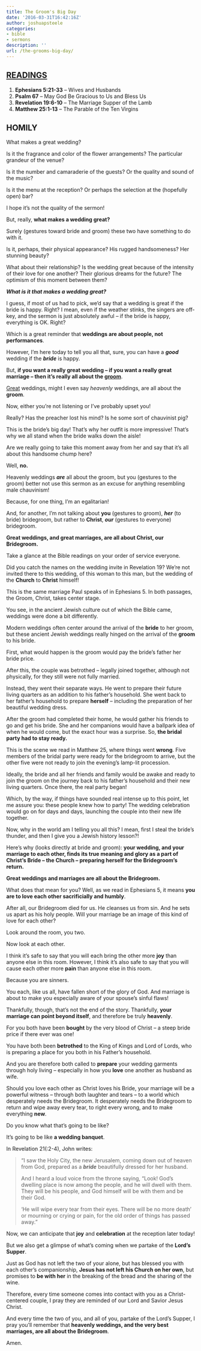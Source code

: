 ```yaml
---
title: The Groom's Big Day
date: '2016-03-31T16:42:16Z'
author: joshuapsteele
categories:
- bible
- sermons
description: ''
url: /the-grooms-big-day/
---
```

## [READINGS](https://www.biblegateway.com/passage/?search=Ephesians+5%3A21-33%3B+Psalm+67%3B+Revelation+19%3A6-10%3B+Matthew+25%3A1-13&version=NIV)

1. **Ephesians 5:21-33** – Wives and Husbands
2. **Psalm 67** – May God Be Gracious to Us and Bless Us
3. **Revelation 19:6-10** – The Marriage Supper of the Lamb
4. **Matthew 25:1-13** – The Parable of the Ten Virgins

## HOMILY

What makes a great wedding?

Is it the fragrance and color of the flower arrangements? The particular grandeur of the venue?

Is it the number and camaraderie of the guests? Or the quality and sound of the music?

Is it the menu at the reception? Or perhaps the selection at the (hopefully open) bar?

I hope it’s not the quality of the sermon!

But, really, **what makes a wedding great?**

Surely (gestures toward bride and groom) these two have something to do with it.

Is it, perhaps, their physical appearance? His rugged handsomeness? Her stunning beauty?

What about their relationship? Is the wedding great because of the intensity of their love for one another? Their glorious dreams for the future? The optimism of this moment between them?

***What is it that makes a wedding great?***

I guess, if most of us had to pick, we’d say that a wedding is great if the bride is happy. Right? I mean, even if the weather stinks, the singers are off-key, and the sermon is just absolutely awful – if the bride is happy, everything is OK. Right?

Which is a great reminder that **weddings are about people, not performances**.

However, I’m here today to tell you all that, sure, you can have a ***good*** wedding if the ***bride*** is happy.

But, **if you want a really great wedding – if you want a really great marriage – then it’s really all about the <u>groom</u>**.

<u>Great</u> weddings, might I even say *heavenly* weddings, are all about the **groom**.

Now, either you’re not listening or I’ve probably upset you!

Really? Has the preacher lost his mind? Is he some sort of chauvinist pig?

This is the bride’s big day! That’s why her outfit is more impressive! That’s why we all stand when the bride walks down the aisle!

Are we really going to take this moment away from her and say that it’s all about this handsome chump here?

Well, **no.**

Heavenly weddings ***are*** all about the groom, but you (gestures to the groom) better not use this sermon as an excuse for anything resembling male chauvinism!

Because, for one thing, I’m an egalitarian!

And, for another, I’m not talking about **you** (gestures to groom), ***her*** (to bride) bridegroom, but rather to **Christ**, ***our*** (gestures to everyone) bridegroom.

**Great weddings, and great marriages, are all about Christ, our Bridegroom.**

Take a glance at the Bible readings on your order of service everyone.

Did you catch the names on the wedding invite in Revelation 19? We’re not invited there to this wedding, of this woman to this man, but the wedding of the **Church** to **Christ** himself!

This is the same marriage Paul speaks of in Ephesians 5. In both passages, the Groom, Christ, takes center stage.

You see, in the ancient Jewish culture out of which the Bible came, weddings were done a bit differently.

Modern weddings often center around the arrival of the **bride** to her groom, but these ancient Jewish weddings really hinged on the arrival of the **groom** to his bride.

First, what would happen is the groom would pay the bride’s father her bride price.

After this, the couple was betrothed – legally joined together, although not physically, for they still were not fully married.

Instead, they went their separate ways. He went to prepare their future living quarters as an addition to his father’s household. She went back to her father’s household to prepare **herself** – including the preparation of her beautiful wedding dress.

After the groom had completed their home, he would gather his friends to go and get his bride. She and her companions would have a ballpark idea of when he would come, but the exact hour was a surprise. So, **the bridal party had to stay ready.**

This is the scene we read in Matthew 25, where things went **wrong**. Five members of the bridal party were ready for the bridegroom to arrive, but the other five were not ready to join the evening’s lamp-lit procession.

Ideally, the bride and all her friends and family would be awake and ready to join the groom on the journey back to his father’s household and their new living quarters. Once there, the real party began!

Which, by the way, if things have sounded real intense up to this point, let me assure you: these people knew how to party! The wedding celebration would go on for days and days, launching the couple into their new life together.

Now, why in the world am I telling you all this? I mean, first I steal the bride’s thunder, and then I give you a Jewish history lesson?!

Here’s why (looks directly at bride and groom): **your wedding, and your marriage to each other, finds its true meaning and glory as a part of Christ’s Bride – the Church – preparing herself for the Bridegroom’s return.**

**Great weddings and marriages are all about the Bridegroom.**

What does that mean for you? Well, as we read in Ephesians 5, it means **you are to love each other sacrificially and humbly**.

After all, our Bridegroom died for us. He cleanses us from sin. And he sets us apart as his holy people. Will your marriage be an image of this kind of love for each other?

Look around the room, you two.

Now look at each other.

I think it’s safe to say that you will each bring the other more **joy** than anyone else in this room. However, I think it’s also safe to say that you will cause each other more **pain** than anyone else in this room.

Because you are sinners.

You each, like us all, have fallen short of the glory of God. And marriage is about to make you especially aware of your spouse’s sinful flaws!

Thankfully, though, that’s not the end of the story. Thankfully, **your marriage can point beyond itself**, and therefore be truly **heavenly**.

For you both have been **bought** by the very blood of Christ – a steep bride price if there ever was one!

You have both been **betrothed** to the King of Kings and Lord of Lords, who is preparing a place for you both in his Father’s household.

And you are therefore both called to **prepare** your wedding garments through holy living – especially in how you **love** one another as husband as wife.

Should you love each other as Christ loves his Bride, your marriage will be a powerful witness – through both laughter and tears – to a world which desperately needs the Bridegroom. It desperately needs the Bridegroom to return and wipe away every tear, to right every wrong, and to make everything **new**.

Do you know what that’s going to be like?

It’s going to be like **a wedding banquet**.

In Revelation 21(:2-4), John writes:

> “I saw the Holy City, the new Jerusalem, coming down out of heaven from God, prepared as a ***bride*** beautifully dressed for her husband.
> 
> And I heard a loud voice from the throne saying, “Look! God’s dwelling place is now among the people, and he will dwell with them. They will be his people, and God himself will be with them and be their God.
> 
> ‘He will wipe every tear from their eyes. There will be no more death’ or mourning or crying or pain, for the old order of things has passed away.”

Now, we can anticipate that **joy** and **celebration** at the reception later today!

But we also get a glimpse of what’s coming when we partake of the **Lord’s Supper**.

Just as God has not left the two of your alone, but has blessed you with each other’s companionship, **Jesus has not left his Church on her own**, but promises to **be with her** in the breaking of the bread and the sharing of the wine.

Therefore, every time someone comes into contact with you as a Christ-centered couple, I pray they are reminded of our Lord and Savior Jesus Christ.

And every time the two of you, and all of you, partake of the Lord’s Supper, I pray you’ll remember that **heavenly weddings, and the very best marriages, are all about the Bridegroom**.

Amen.